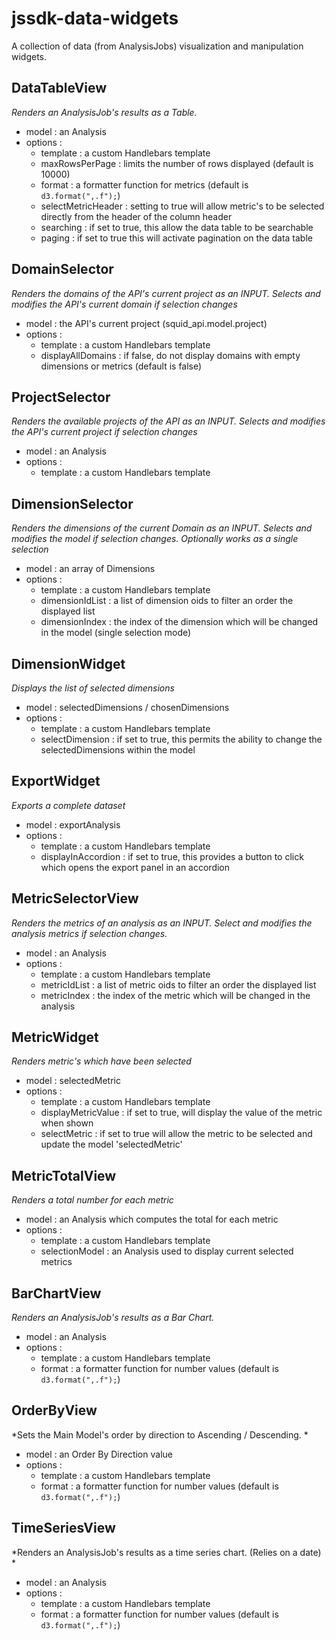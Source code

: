 jssdk-data-widgets
==================

A collection of data (from AnalysisJobs) visualization and manipulation widgets.

## DataTableView
*Renders an AnalysisJob's results as a Table.*
* model : an Analysis
* options :
  * template : a custom Handlebars template
  * maxRowsPerPage : limits the number of rows displayed (default is 10000)
  * format : a formatter function for metrics (default is `d3.format(",.f");`)
  * selectMetricHeader : setting to true will allow metric's to be selected directly from the header of the column header
  * searching : if set to true, this allow the data table to be searchable
  * paging : if set to true this will activate pagination on the data table

## DomainSelector
*Renders the domains of the API's current project as an INPUT.  Selects and modifies the API's current domain if selection changes*
* model : the API's current project (squid_api.model.project)
* options :
  * template : a custom Handlebars template
  * displayAllDomains : if false, do not display domains with empty dimensions or metrics (default is false)

## ProjectSelector
*Renders the available projects of the API as an INPUT.  Selects and modifies the API's current project if selection changes*
* model : an Analysis
* options :
  * template : a custom Handlebars template

## DimensionSelector
*Renders the dimensions of the current Domain as an INPUT.  Selects and modifies the model if selection changes.  Optionally works as a single selection*
* model : an array of Dimensions
* options :
  * template : a custom Handlebars template
  * dimensionIdList : a list of dimension oids to filter an order the displayed list
  * dimensionIndex : the index of the dimension which will be changed in the model (single selection mode)

## DimensionWidget
*Displays the list of selected dimensions*
* model : selectedDimensions / chosenDimensions
* options :
  * template : a custom Handlebars template
  * selectDimension : if set to true, this permits the ability to change the selectedDimensions within the model

## ExportWidget
*Exports a complete dataset*
* model : exportAnalysis
* options :
  * template : a custom Handlebars template
  * displayInAccordion : if set to true, this provides a button to click which opens the export panel in an accordion
  
## MetricSelectorView
*Renders the metrics of an analysis as an INPUT.  Select and modifies the analysis metrics if selection changes.*
* model : an Analysis
* options :
  * template : a custom Handlebars template
  * metricIdList : a list of metric oids to filter an order the displayed list
  * metricIndex : the index of the metric which will be changed in the analysis

## MetricWidget
*Renders metric's which have been selected*
* model : selectedMetric
* options :
  * template : a custom Handlebars template
  * displayMetricValue : if set to true, will display the value of the metric when shown
  * selectMetric : if set to true will allow the metric to be selected and update the model 'selectedMetric' 
  
## MetricTotalView
*Renders a total number for each metric*
* model : an Analysis which computes the total for each metric
* options :
  * template : a custom Handlebars template
  * selectionModel : an Analysis used to display current selected metrics

## BarChartView
*Renders an AnalysisJob's results as a Bar Chart.*
* model : an Analysis
* options :
  * template : a custom Handlebars template
  * format : a formatter function for number values (default is `d3.format(",.f");`)

## OrderByView
*Sets the Main Model's order by direction to Ascending / Descending. *
* model : an Order By Direction value
* options :
  * template : a custom Handlebars template
  * format : a formatter function for number values (default is `d3.format(",.f");`)

## TimeSeriesView
*Renders an AnalysisJob's results as a time series chart. (Relies on a date) *
* model : an Analysis
* options :
  * template : a custom Handlebars template
  * format : a formatter function for number values (default is `d3.format(",.f");`)



